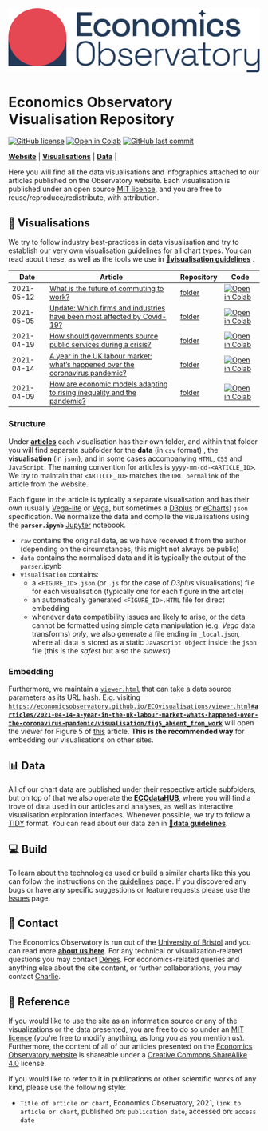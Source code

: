 <div align="left"><img src="https://raw.githubusercontent.com/EconomicsObservatory/economicsobservatory.github.io/main/EO-Logo.png" width="800"/></div>

# Economics Observatory Visualisation Repository  

[![GitHub license](https://img.shields.io/badge/license-MIT-blue.svg)](https://github.com/EconomicsObservatory/ECOvisualisations/blob/main/LICENSE)
[![Open in Colab](https://colab.research.google.com/assets/colab-badge.svg)](https://colab.research.google.com/github/EconomicsObservatory/ECOvisualisations/blob/main/guidelines/tutorial.ipynb)
[![GitHub last commit](https://img.shields.io/github/last-commit/EconomicsObservatory/ECOvisualisations?label=last%20update)](https://github.com/EconomicsObservatory/ECOvisualisations)

[**Website**](https://www.economicsobservatory.com/)
| [**Visualisations**](https://github.com/EconomicsObservatory/ECOvisualisations)
| [**Data**](https://github.com/EconomicsObservatory/ECOdataHUB)
|

Here you will find all the data visualisations and infographics attached to our articles published on the Observatory website. Each visualisation is published under an open source [MIT licence](LICENSE), and you are free to reuse/reproduce/redistribute, with attribution.

## 🌌 Visualisations

We try to follow industry best-practices in data visualisation and try to establish our very own visualisation guidelines for all chart types. You can read about these, as well as the tools we use in **[📐visualisation guidelines](/guidelines)** .  

Date | Article | Repository | Code
--- | --- | --- | ---
2021-05-12 | [What is the future of commuting to work?](https://www.economicsobservatory.com/what-is-the-future-of-commuting-to-work) | [folder](/articles/2021-05-12-what-is-the-future-of-commuting-to-work)  | [![Open in Colab](https://colab.research.google.com/assets/colab-badge.svg)](https://colab.research.google.com/github/economicsobservatory/ecovisualisations/blob/main/articles/2021-05-12-what-is-the-future-of-commuting-to-work/parser.ipynb)
2021-05-05 | [Update: Which firms and industries have been most affected by Covid-19?](https://www.economicsobservatory.com/update-which-firms-and-industries-have-been-most-affected-by-covid-19) | [folder](/articles/2021-05-05-which-firms-and-industries-have-been-most-affected-by-covid-update)  | [![Open in Colab](https://colab.research.google.com/assets/colab-badge.svg)](https://colab.research.google.com/github/economicsobservatory/ecovisualisations/blob/main/articles/2021-05-05-which-firms-and-industries-have-been-most-affected-by-covid-update/parser.ipynb)
2021-04-19 | [How should governments source public services during a crisis?](https://www.economicsobservatory.com/how-should-governments-source-public-services-during-a-crisis) | [folder](/articles/2021-04-19-how-should-governments-source-public-services-during-a-crisis) | [![Open in Colab](https://colab.research.google.com/assets/colab-badge.svg)](https://colab.research.google.com/github/economicsobservatory/ecovisualisations/blob/main/articles/2021-04-19-how-should-governments-source-public-services-during-a-crisis/parser.ipynb)
2021-04-14 | [A year in the UK labour market: what’s happened over the coronavirus pandemic?](https://www.economicsobservatory.com/a-year-in-the-uk-labour-market-whats-happened-over-the-coronavirus-pandemic) | [folder](/articles/2021-04-14-a-year-in-the-uk-labour-market-whats-happened-over-the-coronavirus-pandemic) | [![Open in Colab](https://colab.research.google.com/assets/colab-badge.svg)](https://colab.research.google.com/github/economicsobservatory/ecovisualisations/blob/main/articles/2021-04-14-a-year-in-the-uk-labour-market-whats-happened-over-the-coronavirus-pandemic/parser.ipynb)
2021-04-09 | [How are economic models adapting to rising inequality and the pandemic?](https://www.economicsobservatory.com/how-are-economic-models-adapting-to-rising-inequality-and-the-pandemic) | [folder](/articles/2021-04-09-how-are-economic-models-adapting-to-rising-inequality-and-the-pandemic) | [![Open in Colab](https://colab.research.google.com/assets/colab-badge.svg)](https://colab.research.google.com/github/economicsobservatory/ecovisualisations/blob/main/articles/2021-04-09-how-are-economic-models-adapting-to-rising-inequality-and-the-pandemic/parser.ipynb)

### Structure

Under **[articles](/articles)** each visualisation has their own folder, and within that folder you will find separate subfolder for the **data** (in `csv` format) , the **visualisation** (in `json`), and in some cases accompanying `HTML`, `CSS` and `JavaScript`. The naming convention for articles is `yyyy-mm-dd-<ARTICLE_ID>`. We try to maintain that `<ARTICLE_ID>` matches the `URL permalink` of the article from the website.

Each figure in the article is typically a separate visualisation and has their own (usually [Vega-lite](https://vega.github.io/vega-lite/) or [Vega](http://vega.github.io/), but sometimes a [D3plus](http://d3plus.org/) or [eCharts](https://echarts.apache.org/)) `json` specification. We normalize the data and compile the visualisations using the **`parser.ipynb`** [Jupyter](https://jupyter.org/) notebook.

- `raw` contains the original data, as we have received it from the author (depending on the circumstances, this might not always be public)
- `data` contains the normalised data and it is typically the output of the `parser`.ipynb
- `visualisation` contains:
  - a `<FIGURE_ID>.json` (or `.js` for the case of *D3plus* visualisations) file for each visualisation (typically one for each figure in the article)
  - an automatically generated `<FIGURE_ID>.HTML` file for direct embedding
  - whenever data compatibility issues are likely to arise, or the data cannot be formatted using simple data manipulation (e.g. *Vega* data transforms) *only*, we also generate a file ending in `_local.json`, where all data is stored as a static `Javascript Object` inside the `json` file (this is the *safest* but also the *slowest*)

### Embedding

Furthermore, we maintain a [`viewer.html`](/viewer.html) that can take a data source parameters as its URL hash. E.g. visiting [`https://economicsobservatory.github.io/ECOvisualisations/viewer.html#`**`articles/2021-04-14-a-year-in-the-uk-labour-market-whats-happened-over-the-coronavirus-pandemic/visualisation/fig5_absent_from_work`**](https://economicsobservatory.github.io/ECOvisualisations/viewer.html#articles/2021-04-14-a-year-in-the-uk-labour-market-whats-happened-over-the-coronavirus-pandemic/visualisation/fig5_absent_from_work) will open the viewer for Figure 5 of [this](https://www.economicsobservatory.com/a-year-in-the-uk-labour-market-whats-happened-over-the-coronavirus-pandemic) article. **This is the recommended way** for embedding our visualisations on other sites.

## 📊 Data

All of our chart data are published under their respective article subfolders, but on top of that we also operate the **[ECOdataHUB](https://github.com/EconomicsObservatory/ecodatahub)**, where you will find a trove of data used in our articles and analyses, as well as interactive visualisation exploration interfaces. Whenever possible, we try to follow a [TIDY](http://vita.had.co.nz/papers/tidy-data.pdf) format. You can read about our data zen in [**📐data guidelines**](https://github.com/EconomicsObservatory/ECOdataHUB/tree/main/guidelines).  

## 💻 Build

To learn about the technologies used or build a similar charts like this you can follow the instructions on the [guidelines](/guidelines) page. If you discovered any bugs or have any specific suggestions or feature requests please use the [Issues](https://github.com/EconomicsObservatory/ecovisualisations/issues) page.

## 📧 Contact

The Economics Observatory is run out of the [University of Bristol](https://www.bristol.ac.uk/) and you can read more **[about us here](https://www.economicsobservatory.com/about)**. For any technical or visualization-related questions you may contact [Dénes](mailto:d.csala@lancaster.ac.uk). For economics-related queries and anything else about the site content, or further collaborations, you may contact [Charlie](mailto:charlie.meyrick@bristol.ac.uk).

## 📰 Reference

If you would like to use the site as an information source or any of the visualizations or the data presented, you are free to do so under an [MIT licence](LICENSE) (you're free to modify anything, as long you as you mention us). Furthermore, the content of all of our articles presented on the [Economics Observatory website](https://www.economicsobservatory.com/about) is shareable under a [Creative Commons ShareAlike 4.0](http://creativecommons.org/licenses/by-sa/4.0/) license.  

If you would like to refer to it in publications or other scientific works of any kind, please use the following style:
 - `Title of article or chart`, Economics Observatory, 2021, `link to article or chart`, published on: `publication date`, accessed on: `access date`
